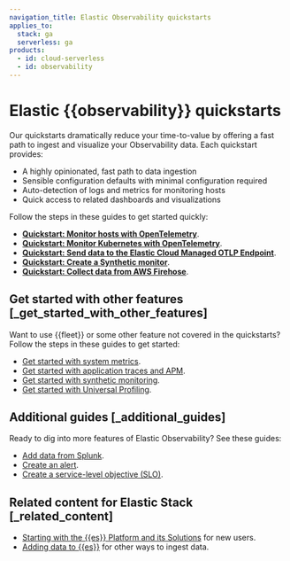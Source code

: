 ```yaml
---
navigation_title: Elastic Observability quickstarts
applies_to:
  stack: ga
  serverless: ga
products:
  - id: cloud-serverless
  - id: observability
---
```


# Elastic {{observability}} quickstarts

Our quickstarts dramatically reduce your time-to-value by offering a fast path to ingest and visualize your Observability data. Each quickstart provides:

* A highly opinionated, fast path to data ingestion
* Sensible configuration defaults with minimal configuration required
* Auto-detection of logs and metrics for monitoring hosts
* Quick access to related dashboards and visualizations

Follow the steps in these guides to get started quickly:

* [**Quickstart: Monitor hosts with OpenTelemetry**](/solutions/observability/get-started/quickstart-monitor-hosts-with-opentelemetry.md).
* [**Quickstart: Monitor Kubernetes with OpenTelemetry**](/solutions/observability/get-started/quickstart-unified-kubernetes-observability-with-elastic-distributions-of-opentelemetry-edot.md).
* [**Quickstart: Send data to the Elastic Cloud Managed OTLP Endpoint**](/solutions/observability/get-started/quickstart-elastic-cloud-otel-endpoint.md).
* [**Quickstart: Create a Synthetic monitor**](/solutions/observability/get-started/quickstart-create-synthetic-monitor.md).
* [**Quickstart: Collect data from AWS Firehose**](/solutions/observability/get-started/quickstart-collect-data-with-aws-firehose.md).

## Get started with other features [_get_started_with_other_features]

Want to use {{fleet}} or some other feature not covered in the quickstarts? Follow the steps in these guides to get started:

* [Get started with system metrics](/solutions/observability/infra-and-hosts/get-started-with-system-metrics.md).
* [Get started with application traces and APM](/solutions/observability/apm/get-started-fleet-managed-apm-server.md).
* [Get started with synthetic monitoring](/solutions/observability/synthetics/index.md).
* [Get started with Universal Profiling](/solutions/observability/infra-and-hosts/get-started-with-universal-profiling.md).

## Additional guides [_additional_guides]

Ready to dig into more features of Elastic Observability? See these guides:

* [Add data from Splunk](/solutions/observability/get-started/other-tutorials/add-data-from-splunk.md).
* [Create an alert](/solutions/observability/incident-management/alerting.md).
* [Create a service-level objective (SLO)](/solutions/observability/incident-management/create-an-slo.md).

## Related content for Elastic Stack [_related_content]

* [Starting with the {{es}} Platform and its Solutions](/get-started/index.md) for new users.
* [Adding data to {{es}}](/manage-data/ingest.md) for other ways to ingest data.